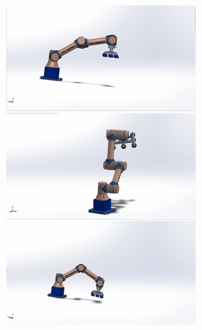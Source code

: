 ![Vue du robot](images/bras_robot1.PNG)
![Vue du robot](images/bras2.PNG)
![Vue du robot](images/bras3.PNG)
